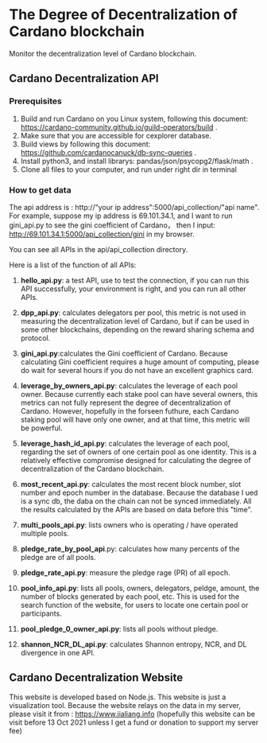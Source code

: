 # The Degree of Decentralization of Cardano blockchain
Monitor the decentralization level of Cardano blockchain.

## Cardano Decentralization API
### Prerequisites
1. Build and run Cardano on you Linux system, following this document: https://cardano-community.github.io/guild-operators/build  .
2. Make sure that you are accessible for cexplorer database.
3. Build views by following this document: https://github.com/cardanocanuck/db-sync-queries  .
4. Install python3, and install librarys: pandas/json/psycopg2/flask/math  .
5. Clone all files to your computer, and run <python3 api_launcher.py> under right dir in terminal

### How to get data 
The api address is : http://"your ip address":5000/api_collection/"api name". For example, suppose my ip address is 69.101.34.1, and I want to run gini_api.py to see the gini coefficient of Cardano， then I input: http://69.101.34.1:5000/api_collection/gini  in my browser.

You can see all APIs in the api/api_collection directory.

Here is a list of the function of all APIs:
 1. **hello_api.py**: a test API, use to test the connection, if you can run this API successfully, your environment is right, and you can run all other APIs.

 2. **dpp_api.py**: calculates delegators per pool, this metric is not used in measuring the decentralization level of Cardano, but if can be used in some other blockchains, depending on the reward sharing schema and protocol. 

 3. **gini_api.py**:calculates the Gini coefficient of Cardano. Because calculating Gini coefficient requires a huge amount of computing, please do wait for several hours if you do not have an excellent graphics card.

 4. **leverage_by_owners_api.py**: calculates the leverage of each pool owner. Because currently each stake pool can have several owners, this metrics can not fully represent the degree of decentralization of Cardano. However, hopefully in the forseen futhure, each Cardano staking pool will have only one owner, and at that time, this metric will be powerful.
 
 5. **leverage_hash_id_api.py**: calculates the leverage of each pool, regarding the set of owners of one certain pool as one identity. This is a relatively effective compromise designed for calculating the degree of decentralization of the Cardano blockchain.

 6. **most_recent_api.py**: calculates the most recent block number, slot number and epoch number in the database. Because the database I ued is a sync db, the daba on the chain can not be synced immediately. All the results calculated by the APIs are based on data before this "time".

 7. **multi_pools_api.py**: lists owners who is operating / have operated multiple pools. 

 8. **pledge_rate_by_pool_api**.py: calculates how many percents of the pledge are of all pools.

 9. **pledge_rate_api.py**: measure the pledge rage (PR) of all epoch.

 10. **pool_info_api.py**: lists all pools, owners, delegators, peldge, amount, the number of blocks generated by each pool, etc. This is used for the search function of the website, for users to locate one certain pool or participants.

 11. **pool_pledge_0_owner_api.py**: lists all pools without pledge.
 
 12. **shannon_NCR_DL_api.py**: calculates Shannon entropy, NCR, and DL divergence in one API.
 
 
## Cardano Decentralization Website
This website is developed based on Node.js. This website is just a visualization tool. 
Because the website relays on the data in my server, please visit it from : https://www.jialiang.info (hopefully this website can be visit before 13 Oct 2021 unless I get a fund or donation to support my server fee)


